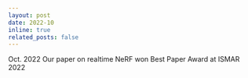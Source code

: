 ```yaml
---
layout: post
date: 2022-10
inline: true
related_posts: false
---
```


Oct. 2022	Our paper on realtime NeRF won Best Paper Award at ISMAR 2022  
